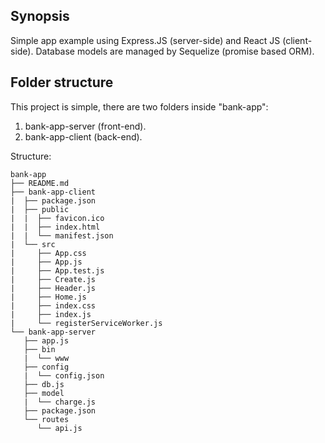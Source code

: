 ## Synopsis

Simple app example using Express.JS (server-side) and React JS (client-side). Database models are managed by Sequelize (promise based ORM).

## Folder structure

This project is simple, there are two folders inside "bank-app":

1. bank-app-server (front-end).
2. bank-app-client (back-end).

Structure:

```
bank-app
├── README.md
├── bank-app-client
|  ├── package.json
|  ├── public
|  |  ├── favicon.ico
|  |  ├── index.html
|  |  └── manifest.json
|  └── src
|     ├── App.css
|     ├── App.js
|     ├── App.test.js
|     ├── Create.js
|     ├── Header.js
|     ├── Home.js
|     ├── index.css
|     ├── index.js
|     └── registerServiceWorker.js
└── bank-app-server
   ├── app.js
   ├── bin
   |  └── www
   ├── config
   |  └── config.json
   ├── db.js
   ├── model
   |  └── charge.js
   ├── package.json
   └── routes
      └── api.js
```